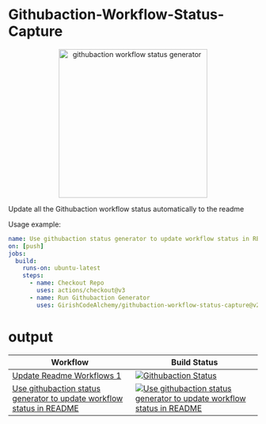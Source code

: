 # Githubaction-Workflow-Status-Capture

<p align="center">
  <img src="./cover.gif" width="300" alt="githubaction workflow status generator">
</p>

Update all the Githubaction workflow status automatically to the readme

Usage example:

```yaml
name: Use githubaction status generator to update workflow status in README
on: [push]
jobs:
  build:
    runs-on: ubuntu-latest
    steps:
      - name: Checkout Repo
        uses: actions/checkout@v3
      - name: Run Githubaction Generator
        uses: GirishCodeAlchemy/githubaction-workflow-status-capture@v2
```

# output

<!-- START_ACTIONS_TABLE -->

| Workflow                                                                                                                     | Build Status                                                                                                                                                                                                                                                                                                                             |
| ---------------------------------------------------------------------------------------------------------------------------- | ---------------------------------------------------------------------------------------------------------------------------------------------------------------------------------------------------------------------------------------------------------------------------------------------------------------------------------------- |
| [Update Readme Workflows 1](.github/workflows/readme-script.yaml)                                                            | [![Githubaction Status](https://github.com/girish-devops-project/github-action/actions/workflows/readme-script.yaml/badge.svg)](https://github.com/girish-devops-project/github-action/actions/workflows/readme-script.yaml)                                                                                                             |
| [Use githubaction status generator to update workflow status in README](.github/workflows/update-readme-worflow-status.yaml) | [![Use githubaction status generator to update workflow status in README](https://github.com/GirishCodeAlchemy/alchemy-githubaction-playground/actions/workflows/update-readme-worflow-status.yaml/badge.svg)](https://github.com/GirishCodeAlchemy/alchemy-githubaction-playground/actions/workflows/update-readme-worflow-status.yaml) |

<!-- END_ACTIONS_TABLE -->
